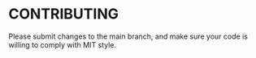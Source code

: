 # CONTRIBUTING

Please submit changes to the main branch, and make sure your code is willing to comply with MIT style.
